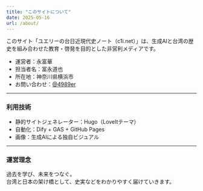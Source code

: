 ```yaml
---
title: "このサイトについて"
date: 2025-05-16
url: /about/
---
```


このサイト「ユエリーの台日近現代史ノート（c1i.net）」は、生成AIと台湾の歴史を組み合わせた教育・啓発を目的とした非営利メディアです。

- 運営者：永富華
- 担当者名：富永道也
- 所在地：神奈川県横浜市
- お問い合わせ：[@4989er](http://x.com/4989er)

---

### 利用技術

- 静的サイトジェネレーター：Hugo（LoveItテーマ）
- 自動化：Dify + GAS + GitHub Pages
- 画像：生成AIによる独自ビジュアル

---

### 運営理念

過去を学び、未来をつなぐ。  
台湾と日本の架け橋として、史実などをわかりやすく届けていきます。
